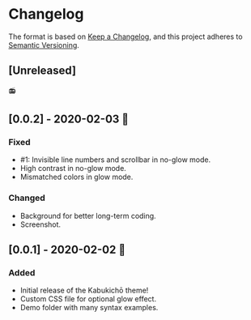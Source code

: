 # Changelog

The format is based on [Keep a Changelog](https://keepachangelog.com/en/1.0.0/),
and this project adheres to [Semantic Versioning](https://semver.org/spec/v2.0.0.html).

## [Unreleased]

📻

## [0.0.2] - 2020-02-03 🍍

### Fixed

- #1: Invisible line numbers and scrollbar in no-glow mode.
- High contrast in no-glow mode.
- Mismatched colors in glow mode.

### Changed

- Background for better long-term coding.
- Screenshot.

## [0.0.1] - 2020-02-02 🤯

### Added

- Initial release of the Kabukichō theme!
- Custom CSS file for optional glow effect.
- Demo folder with many syntax examples.
